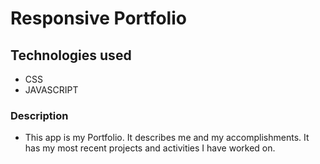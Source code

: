 # Responsive Portfolio

## Technologies used
* CSS
* JAVASCRIPT

### Description
* This app is my Portfolio. It describes me and my accomplishments. It has my most recent projects and activities I have worked on. 